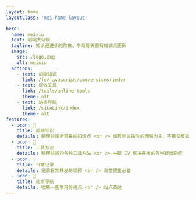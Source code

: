 ```yaml
---
layout: home
layoutClass: 'mei-home-layout'

hero:
  name: meixiu
  text: 前端大杂烩
  tagline: 知识是进步的阶梯，争取每天都有知识点更新
  image:
    src: /logo.png
    alt: meixiu
  actions:
    - text: 前端知识
      link: /fe/javascript/conversions/index
    - text: 提效工具
      link: /tools/online-tools
      theme: alt
    - text: 站点导航
      link: /siteLink/index
      theme: alt
features:
  - icon: 📖
    title: 前端知识
    details: 整理前端所需要的知识点 <br /> 如有异议按你的理解为主，不接受反驳
  - icon: 🧰
    title: 工具方法
    details: 整理前端的各种工具方法 <br /> 一键 CV 解决开发的各种疑难杂症
  - icon: 💡
    title: 日常记录
    details: 记录日常开发的琐碎 <br /> 日常摸鱼必备
  - icon: 🚀
    title: 站点导航
    details: 收集一些常用的站点 <br /> 站点直达
---
```


<style>

.mei-home-layout .VPHomeHero .name .clip{
  background:linear-gradient(120deg, #10b981 20%, #facc15);
  background-clip:text;
  -webkit-text-fill-color:transparent;
}  
.mei-home-layout .image-src:hover {
  transform: translate(-50%, -50%) rotate(666turn);
  transition: transform 59s 1s cubic-bezier(0.3, 0, 0.8, 1);
}

.mei-home-layout .details small {
  opacity: 0.8;
}
</style>

